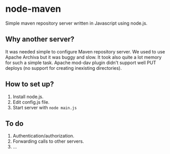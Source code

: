node-maven
==========

Simple maven repository server written in Javascript using node.js.

Why another server?
-------------------

It was needed simple to configure Maven repository server. We used to use Apache Archiva but it was buggy and slow. It took also quite a lot memory for such a simple task. Apache mod-dav plugin didn't support well PUT deploys (no support for creating inexisting directories).

How to set up?
--------------

1. Install node.js.
2. Edit config.js file.
3. Start server with ``node main.js``

To do
-----

1. Authentication/authorization.
2. Forwarding calls to other servers.
3. ...





